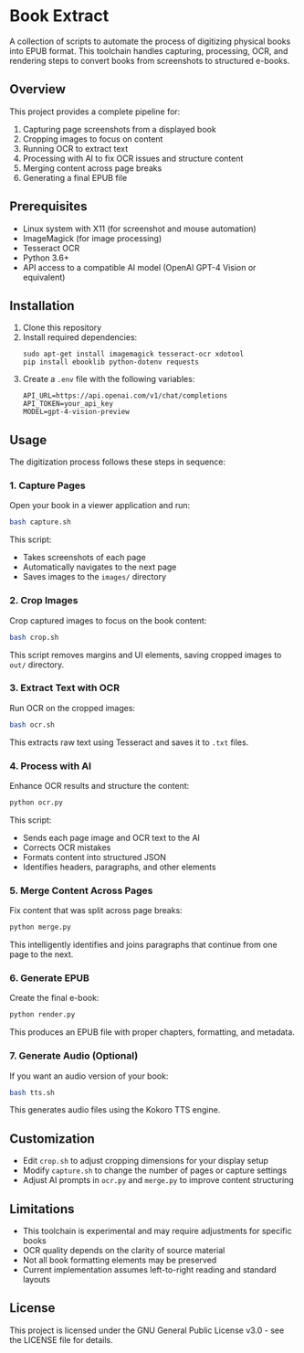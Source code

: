# Book Extract

A collection of scripts to automate the process of digitizing physical books into EPUB format. 
This toolchain handles capturing, processing, OCR, and rendering steps to convert books from 
screenshots to structured e-books.

## Overview

This project provides a complete pipeline for:
1. Capturing page screenshots from a displayed book
2. Cropping images to focus on content
3. Running OCR to extract text
4. Processing with AI to fix OCR issues and structure content
5. Merging content across page breaks
6. Generating a final EPUB file

## Prerequisites

- Linux system with X11 (for screenshot and mouse automation)
- ImageMagick (for image processing)
- Tesseract OCR
- Python 3.6+
- API access to a compatible AI model (OpenAI GPT-4 Vision or equivalent)

## Installation

1. Clone this repository
2. Install required dependencies:
   ```
   sudo apt-get install imagemagick tesseract-ocr xdotool
   pip install ebooklib python-dotenv requests
   ```
3. Create a `.env` file with the following variables:
   ```
   API_URL=https://api.openai.com/v1/chat/completions
   API_TOKEN=your_api_key
   MODEL=gpt-4-vision-preview
   ```

## Usage

The digitization process follows these steps in sequence:

### 1. Capture Pages

Open your book in a viewer application and run:

```bash
bash capture.sh
```

This script:
- Takes screenshots of each page
- Automatically navigates to the next page
- Saves images to the `images/` directory

### 2. Crop Images

Crop captured images to focus on the book content:

```bash
bash crop.sh
```

This script removes margins and UI elements, saving cropped images to `out/` directory.

### 3. Extract Text with OCR

Run OCR on the cropped images:

```bash
bash ocr.sh
```

This extracts raw text using Tesseract and saves it to `.txt` files.

### 4. Process with AI

Enhance OCR results and structure the content:

```bash
python ocr.py
```

This script:
- Sends each page image and OCR text to the AI
- Corrects OCR mistakes
- Formats content into structured JSON
- Identifies headers, paragraphs, and other elements

### 5. Merge Content Across Pages

Fix content that was split across page breaks:

```bash
python merge.py
```

This intelligently identifies and joins paragraphs that continue from one page to the next.

### 6. Generate EPUB

Create the final e-book:

```bash
python render.py
```

This produces an EPUB file with proper chapters, formatting, and metadata.

### 7. Generate Audio (Optional)

If you want an audio version of your book:

```bash
bash tts.sh
```

This generates audio files using the Kokoro TTS engine.

## Customization

- Edit `crop.sh` to adjust cropping dimensions for your display setup
- Modify `capture.sh` to change the number of pages or capture settings
- Adjust AI prompts in `ocr.py` and `merge.py` to improve content structuring

## Limitations

- This toolchain is experimental and may require adjustments for specific books
- OCR quality depends on the clarity of source material
- Not all book formatting elements may be preserved
- Current implementation assumes left-to-right reading and standard layouts

## License

This project is licensed under the GNU General Public License v3.0 - see the LICENSE file for details.
